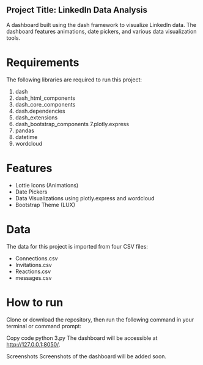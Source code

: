 ## Project Title: LinkedIn Data Analysis
A dashboard built using the dash framework to visualize LinkedIn data. The dashboard features animations, date pickers, and various data visualization tools.

# Requirements
The following libraries are required to run this project:

1. dash
2. dash_html_components
3. dash_core_components
4. dash.dependencies
5. dash_extensions
6. dash_bootstrap_components
7.plotly.express
8. pandas
9. datetime
10. wordcloud
# Features
- Lottie Icons (Animations)
- Date Pickers
- Data Visualizations using plotly.express and wordcloud
- Bootstrap Theme (LUX)
# Data
The data for this project is imported from four CSV files:

- Connections.csv
- Invitations.csv
- Reactions.csv
- messages.csv
 # How to run
Clone or download the repository, then run the following command in your terminal or command prompt:

Copy code
python 3.py
The dashboard will be accessible at http://127.0.0.1:8050/.

Screenshots
Screenshots of the dashboard will be added soon.